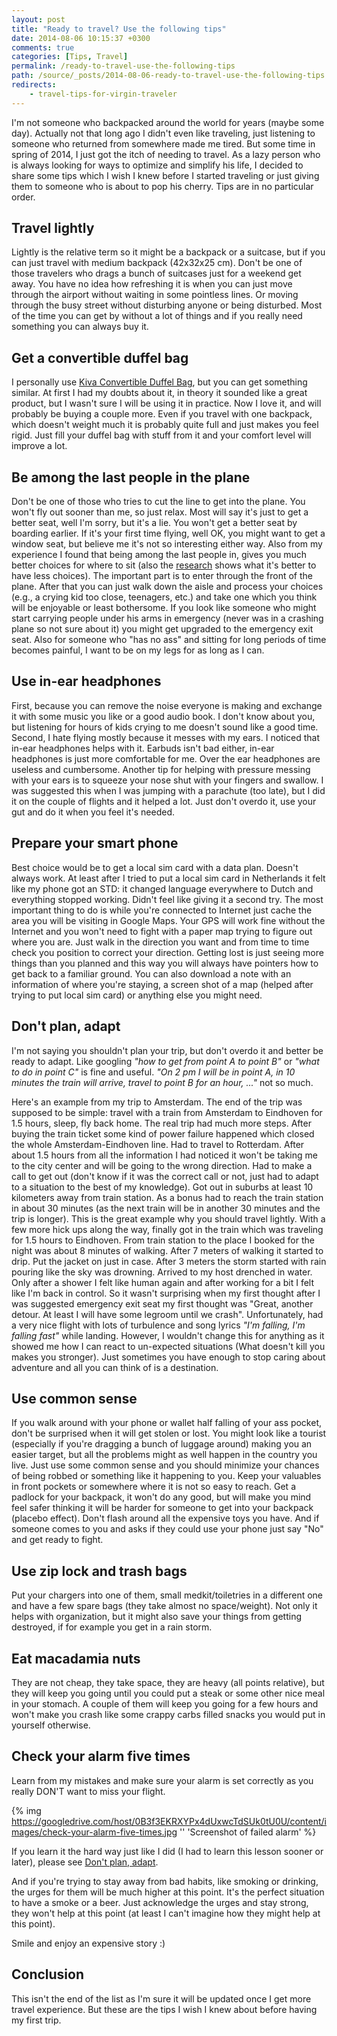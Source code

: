 ```yaml
---
layout: post
title: "Ready to travel? Use the following tips"
date: 2014-08-06 10:15:37 +0300
comments: true
categories: [Tips, Travel]
permalink: /ready-to-travel-use-the-following-tips
path: /source/_posts/2014-08-06-ready-to-travel-use-the-following-tips.markdown
redirects:
    - travel-tips-for-virgin-traveler
---
```


I'm not someone who backpacked around the world for years (maybe some day). Actually not that long ago I didn't even like traveling, just listening to someone who returned from somewhere made me tired. But some time in spring of 2014, I just got the itch of needing to travel. As a lazy person who is always looking for ways to optimize and simplify his life, I decided to share some tips which I wish I knew before I started traveling or just giving them to someone who is about to pop his cherry. Tips are in no particular order.

## Travel lightly

Lightly is the relative term so it might be a backpack or a suitcase, but if you can just travel with medium backpack (42x32x25 cm). Don't be one of those travelers who drags a bunch of suitcases just for a weekend get away. You have no idea how refreshing it is when you can just move through the airport without waiting in some pointless lines. Or moving through the busy street without disturbing anyone or being disturbed. Most of the time you can get by without a lot of things and if you really need something you can always buy it.

## Get a convertible duffel bag

I personally use [Kiva Convertible Duffel Bag][kiva-duffel-bag-amazon], but you can get something similar. At first I had my doubts about it, in theory it sounded like a great product, but I wasn't sure I will be using it in practice. Now I love it, and will probably be buying a couple more. Even if you travel with one backpack, which doesn't weight much it is probably quite full and just makes you feel rigid. Just fill your duffel bag with stuff from it and your comfort level will improve a lot.

## Be among the last people in the plane

Don't be one of those who tries to cut the line to get into the plane. You won't fly out sooner than me, so just relax. Most will say it's just to get a better seat, well I'm sorry, but it's a lie. You won't get a better seat by boarding earlier. If it's your first time flying, well OK, you might want to get a window seat, but believe me it's not so interesting either way. Also from my experience I found that being among the last people in, gives you much better choices for where to sit (also the [research][paradox-of-choice-research] shows what it's better to have less choices). The important part is to enter through the front of the plane. After that you can just walk down the aisle and process your choices (e.g., a crying kid too close, teenagers, etc.) and take one which you think will be enjoyable or least bothersome. If you look like someone who might start carrying people under his arms in emergency (never was in a crashing plane so not sure about it) you might get upgraded to the emergency exit seat. Also for someone who "has no ass" and sitting for long periods of time becomes painful, I want to be on my legs for as long as I can.

## Use in-ear headphones

First, because you can remove the noise everyone is making and exchange it with some music you like or a good audio book. I don't know about you, but listening for hours of kids crying to me doesn't sound like a good time. Second, I hate flying mostly because it messes with my ears. I noticed that in-ear headphones helps with it. Earbuds isn't bad either, in-ear headphones is just more comfortable for me. Over the ear headphones are useless and cumbersome. Another tip for helping with pressure messing with your ears is to squeeze your nose shut with your fingers and swallow. I was suggested this when I was jumping with a parachute (too late), but I did it on the couple of flights and it helped a lot. Just don't overdo it, use your gut and do it when you feel it's needed.

## Prepare your smart phone

Best choice would be to get a local sim card with a data plan. Doesn't always work. At least after I tried to put a local sim card in Netherlands it felt like my phone got an STD: it changed language everywhere to Dutch and everything stopped working. Didn't feel like giving it a second try. The most important thing to do is while you're connected to Internet just cache the area you will be visiting in Google Maps. Your GPS will work fine without the Internet and you won't need to fight with a paper map trying to figure out where you are. Just walk in the direction you want and from time to time check you position to correct your direction. Getting lost is just seeing more things than you planned and this way you will always have pointers how to get back to a familiar ground. You can also download a note with an information of where you're staying, a screen shot of a map (helped after trying to put local sim card) or anything else you might need.

## Don't plan, adapt <a name="dont-plan-adapt"></a>

I'm not saying you shouldn't plan your trip, but don't overdo it and better be ready to adapt. Like googling *"how to get from point A to point B"* or *"what to do in point C"* is fine and useful. *"On 2 pm I will be in point A, in 10 minutes the train will arrive, travel to point B for an hour, ..."* not so much.

Here's an example from my trip to Amsterdam. The end of the trip was supposed to be simple: travel with a train from Amsterdam to Eindhoven for 1.5 hours, sleep, fly back home. The real trip had much more steps. After buying the train ticket some kind of power failure happened which closed the whole Amsterdam-Eindhoven line. Had to travel to Rotterdam. After about 1.5 hours from all the information I had noticed it won't be taking me to the city center and will be going to the wrong direction. Had to make a call to get out (don't know if it was the correct call or not, just had to adapt to a situation to the best of my knowledge). Got out in suburbs at least 10 kilometers away from train station. As a bonus had to reach the train station in about 30 minutes (as the next train will be in another 30 minutes and the trip is longer). This is the great example why you should travel lightly. With a few more hick ups along the way, finally got in the train which was traveling for 1.5 hours to Eindhoven. From train station to the place I booked for the night was about 8 minutes of walking. After 7 meters of walking it started to drip. Put the jacket on just in case. After 3 meters the storm started with rain pouring like the sky was drowning. Arrived to my host drenched in water. Only after a shower I felt like human again and after working for a bit I felt like I'm back in control. So it wasn't surprising when my first thought after I was suggested emergency exit seat my first thought was "Great, another detour. At least I will have some legroom until we crash". Unfortunately, had a very nice flight with lots of turbulence and song lyrics *"I'm falling, I'm falling fast"* while landing. However, I wouldn't change this for anything as it showed me how I can react to un-expected situations (What doesn't kill you makes you stronger). Just sometimes you have enough to stop caring about adventure and all you can think of is a destination.

## Use common sense

If you walk around with your phone or wallet half falling of your ass pocket, don't be surprised when it will get stolen or lost. You might look like a tourist (especially if you're dragging a bunch of luggage around) making you an easier target, but all the problems might as well happen in the country you live. Just use some common sense and you should minimize your chances of being robbed or something like it happening to you. Keep your valuables in front pockets or somewhere where it is not so easy to reach. Get a padlock for your backpack, it won't do any good, but will make you mind feel safer thinking it will be harder for someone to get into your backpack (placebo effect). Don't flash around all the expensive toys you have. And if someone comes to you and asks if they could use your phone just say "No" and get ready to fight.

## Use zip lock and trash bags

Put your chargers into one of them, small medkit/toiletries in a different one and have a few spare bags (they take almost no space/weight). Not only it helps with organization, but it might also save your things from getting destroyed, if for example you get in a rain storm.

## Eat macadamia nuts

They are not cheap, they take space, they are heavy (all points relative), but they will keep you going until you could put a steak or some other nice meal in your stomach. A couple of them will keep you going for a few hours and won't make you crash like some crappy carbs filled snacks you would put in yourself otherwise.

## Check your alarm five times <a name="check-alarm"></a>

Learn from my mistakes and make sure your alarm is set correctly as you really DON'T want to miss your flight.

{% img https://googledrive.com/host/0B3f3EKRXYPx4dUxwcTdSUk0tU0U/content/images/check-your-alarm-five-times.jpg '' 'Screenshot of failed alarm' %}

If you learn it the hard way just like I did (I had to learn this lesson sooner or later), please see [Don't plan, adapt](#dont-plan-adapt).

And if you're trying to stay away from bad habits, like smoking or drinking, the urges for them will be much higher at this point. It's the perfect situation to have a smoke or a beer. Just acknowledge the urges and stay strong, they won't help at this point (at least I can't imagine how they might help at this point).

Smile and enjoy an expensive story :)

## Conclusion

This isn't the end of the list as I'm sure it will be updated once I get more travel experience. But these are the tips I wish I knew about before having my first trip.

[paradox-of-choice-research]: http://blog.bufferapp.com/6-powerful-psychological-effects-that-explain-how-humans-tick
[kiva-duffel-bag-amazon]: http://www.amazon.co.uk/Kiva-Convertible-Duffel-Bag-Ruby/dp/B002AA7LCI
